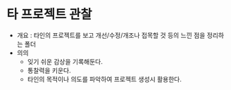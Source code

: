 # 타 프로젝트 관찰

- 개요 : 타인의 프로젝트를 보고 개선/수정/개조나 접목할 것 등의 느낀 점을 정리하는 폴더
- 의의
  - 잊기 쉬운 감상을 기록해둔다.
  - 통찰력을 키운다.
  - 타인의 목적이나 의도를 파악하여 프로젝트 생성시 활용한다.
